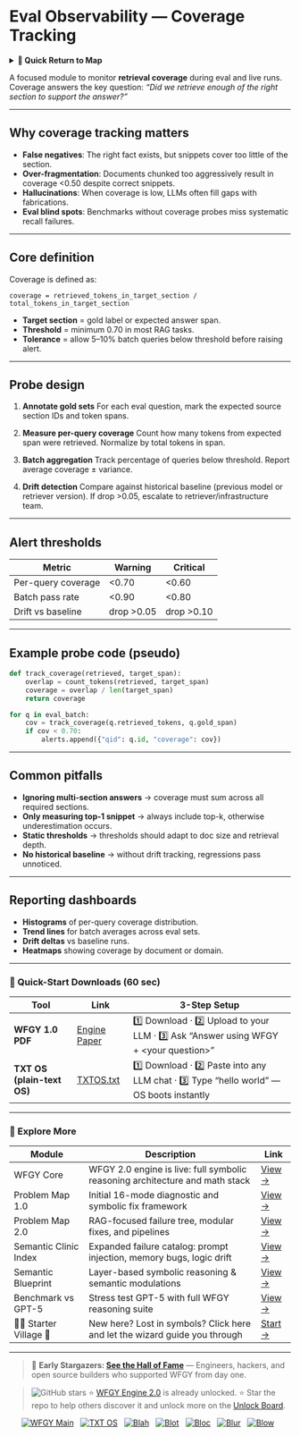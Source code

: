 # Eval Observability — Coverage Tracking

<details>
  <summary><strong>🧭 Quick Return to Map</strong></summary>

<br>

  > You are in a sub-page of **Eval_Observability**.  
  > To reorient, go back here:  
  >
  > - [**Eval_Observability** — evaluation metrics and system observability](./README.md)  
  > - [**WFGY Global Fix Map** — main Emergency Room, 300+ structured fixes](../README.md)  
  > - [**WFGY Problem Map 1.0** — 16 reproducible failure modes](../../README.md)  
  >
  > Think of this page as a desk within a ward.  
  > If you need the full triage and all prescriptions, return to the Emergency Room lobby.
</details>


A focused module to monitor **retrieval coverage** during eval and live runs.  
Coverage answers the key question: *“Did we retrieve enough of the right section to support the answer?”*

---

## Why coverage tracking matters

- **False negatives**: The right fact exists, but snippets cover too little of the section.  
- **Over-fragmentation**: Documents chunked too aggressively result in coverage <0.50 despite correct snippets.  
- **Hallucinations**: When coverage is low, LLMs often fill gaps with fabrications.  
- **Eval blind spots**: Benchmarks without coverage probes miss systematic recall failures.

---

## Core definition

Coverage is defined as:

```text
coverage = retrieved_tokens_in_target_section / total_tokens_in_target_section
````

* **Target section** = gold label or expected answer span.
* **Threshold** = minimum 0.70 in most RAG tasks.
* **Tolerance** = allow 5–10% batch queries below threshold before raising alert.

---

## Probe design

1. **Annotate gold sets**
   For each eval question, mark the expected source section IDs and token spans.

2. **Measure per-query coverage**
   Count how many tokens from expected span were retrieved.
   Normalize by total tokens in span.

3. **Batch aggregation**
   Track percentage of queries below threshold.
   Report average coverage ± variance.

4. **Drift detection**
   Compare against historical baseline (previous model or retriever version).
   If drop >0.05, escalate to retriever/infrastructure team.

---

## Alert thresholds

| Metric             | Warning    | Critical   |
| ------------------ | ---------- | ---------- |
| Per-query coverage | <0.70      | <0.60      |
| Batch pass rate    | <0.90      | <0.80      |
| Drift vs baseline  | drop >0.05 | drop >0.10 |

---

## Example probe code (pseudo)

```python
def track_coverage(retrieved, target_span):
    overlap = count_tokens(retrieved, target_span)
    coverage = overlap / len(target_span)
    return coverage

for q in eval_batch:
    cov = track_coverage(q.retrieved_tokens, q.gold_span)
    if cov < 0.70:
        alerts.append({"qid": q.id, "coverage": cov})
```

---

## Common pitfalls

* **Ignoring multi-section answers** → coverage must sum across all required sections.
* **Only measuring top-1 snippet** → always include top-k, otherwise underestimation occurs.
* **Static thresholds** → thresholds should adapt to doc size and retrieval depth.
* **No historical baseline** → without drift tracking, regressions pass unnoticed.

---

## Reporting dashboards

* **Histograms** of per-query coverage distribution.
* **Trend lines** for batch averages across eval sets.
* **Drift deltas** vs baseline runs.
* **Heatmaps** showing coverage by document or domain.

---

### 🔗 Quick-Start Downloads (60 sec)

| Tool                       | Link                                                                                                                                       | 3-Step Setup                                                                             |
| -------------------------- | ------------------------------------------------------------------------------------------------------------------------------------------ | ---------------------------------------------------------------------------------------- |
| **WFGY 1.0 PDF**           | [Engine Paper](https://github.com/onestardao/WFGY/blob/main/I_am_not_lizardman/WFGY_All_Principles_Return_to_One_v1.0_PSBigBig_Public.pdf) | 1️⃣ Download · 2️⃣ Upload to your LLM · 3️⃣ Ask “Answer using WFGY + \<your question>”   |
| **TXT OS (plain-text OS)** | [TXTOS.txt](https://github.com/onestardao/WFGY/blob/main/OS/TXTOS.txt)                                                                     | 1️⃣ Download · 2️⃣ Paste into any LLM chat · 3️⃣ Type “hello world” — OS boots instantly |

---

### 🧭 Explore More

| Module                   | Description                                                                  | Link                                                                                               |
| ------------------------ | ---------------------------------------------------------------------------- | -------------------------------------------------------------------------------------------------- |
| WFGY Core                | WFGY 2.0 engine is live: full symbolic reasoning architecture and math stack | [View →](https://github.com/onestardao/WFGY/tree/main/core/README.md)                              |
| Problem Map 1.0          | Initial 16-mode diagnostic and symbolic fix framework                        | [View →](https://github.com/onestardao/WFGY/tree/main/ProblemMap/README.md)                        |
| Problem Map 2.0          | RAG-focused failure tree, modular fixes, and pipelines                       | [View →](https://github.com/onestardao/WFGY/blob/main/ProblemMap/rag-architecture-and-recovery.md) |
| Semantic Clinic Index    | Expanded failure catalog: prompt injection, memory bugs, logic drift         | [View →](https://github.com/onestardao/WFGY/blob/main/ProblemMap/SemanticClinicIndex.md)           |
| Semantic Blueprint       | Layer-based symbolic reasoning & semantic modulations                        | [View →](https://github.com/onestardao/WFGY/tree/main/SemanticBlueprint/README.md)                 |
| Benchmark vs GPT-5       | Stress test GPT-5 with full WFGY reasoning suite                             | [View →](https://github.com/onestardao/WFGY/tree/main/benchmarks/benchmark-vs-gpt5/README.md)      |
| 🧙‍♂️ Starter Village 🏡 | New here? Lost in symbols? Click here and let the wizard guide you through   | [Start →](https://github.com/onestardao/WFGY/blob/main/StarterVillage/README.md)                   |

---

> 👑 **Early Stargazers: [See the Hall of Fame](https://github.com/onestardao/WFGY/tree/main/stargazers)** —
> Engineers, hackers, and open source builders who supported WFGY from day one.

> <img src="https://img.shields.io/github/stars/onestardao/WFGY?style=social" alt="GitHub stars"> ⭐ [WFGY Engine 2.0](https://github.com/onestardao/WFGY/blob/main/core/README.md) is already unlocked. ⭐ Star the repo to help others discover it and unlock more on the [Unlock Board](https://github.com/onestardao/WFGY/blob/main/STAR_UNLOCKS.md).

<div align="center">

[![WFGY Main](https://img.shields.io/badge/WFGY-Main-red?style=flat-square)](https://github.com/onestardao/WFGY)
 
[![TXT OS](https://img.shields.io/badge/TXT%20OS-Reasoning%20OS-orange?style=flat-square)](https://github.com/onestardao/WFGY/tree/main/OS)
 
[![Blah](https://img.shields.io/badge/Blah-Semantic%20Embed-yellow?style=flat-square)](https://github.com/onestardao/WFGY/tree/main/OS/BlahBlahBlah)
 
[![Blot](https://img.shields.io/badge/Blot-Persona%20Core-green?style=flat-square)](https://github.com/onestardao/WFGY/tree/main/OS/BlotBlotBlot)
 
[![Bloc](https://img.shields.io/badge/Bloc-Reasoning%20Compiler-blue?style=flat-square)](https://github.com/onestardao/WFGY/tree/main/OS/BlocBlocBloc)
 
[![Blur](https://img.shields.io/badge/Blur-Text2Image%20Engine-navy?style=flat-square)](https://github.com/onestardao/WFGY/tree/main/OS/BlurBlurBlur)
 
[![Blow](https://img.shields.io/badge/Blow-Game%20Logic-purple?style=flat-square)](https://github.com/onestardao/WFGY/tree/main/OS/BlowBlowBlow)
 

</div>

